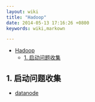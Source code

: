 ```yaml
---
layout: wiki
title: "Hadoop"
date: 2014-05-13 17:16:26 +0800
keywords: wiki,markown

---
```


*   [Hadoop](#toc1)
    *   [1. 启动问题收集](#toc_1.1)

</div>
<div class="neirong">

<h2 id="toc_1.1">1. 启动问题收集</h2>

*	[datanode](./datanode.html)
